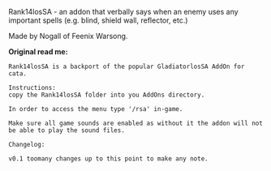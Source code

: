 Rank14losSA - an addon that verbally says when an enemy uses any important spells (e.g. blind, shield wall, reflector, etc.)

Made by Nogall of Feenix Warsong.


**Original read me:**

~~~~
Rank14losSA is a backport of the popular GladiatorlosSA AddOn for cata.

Instructions:
copy the Rank14losSA folder into you AddOns directory.

In order to access the menu type '/rsa' in-game.

Make sure all game sounds are enabled as without it the addon will not
be able to play the sound files.

Changelog:

v0.1 toomany changes up to this point to make any note.
~~~~

